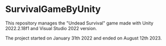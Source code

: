 # SurvivalGameByUnity

This repository manages the "Undead Survival" game made with Unity 2022.2.18f1 and Visual Studio 2022 version.

The project started on January 31th 2022 and ended on August 12th 2023.


